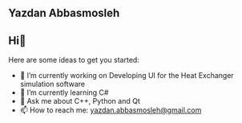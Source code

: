 ## Yazdan Abbasmosleh

## Hi👋


Here are some ideas to get you started:

- 🔭 I’m currently working on Developing UI for the Heat Exchanger simulation software
- 🌱 I’m currently learning C#
- 💬 Ask me about C++, Python and Qt
- 📫 How to reach me: yazdan.abbasmosleh@gmail.com


